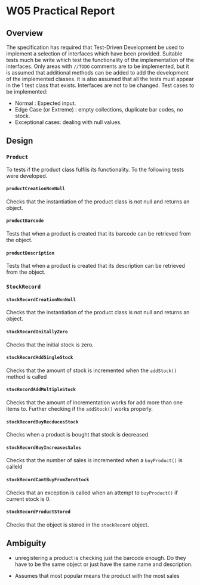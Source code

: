 # W05 Practical Report

## Overview

The specification has required that Test-Driven Development be used to implement a selection of interfaces which have been provided. Suitable tests much be write which test the functionality of the implementation of the interfaces. Only areas with `//TODO` comments are to be implemented, but it is assumed that additional methods can be added to add the development of the implemented classes. it is also assumed that all the tests must appear in the 1 test class that exists. Interfaces are not to be changed. Test cases to be implemented:

* Normal : Expected input.
* Edge Case (or Extreme) : empty collections, duplicate bar codes, no stock.
* Exceptional cases: dealing with null values.

## Design

### `Product`

To tests if the product class fulfils its functionality. To the following tests were developed.

#### `productCreationNonNull`

Checks that the instantiation of the product class is not null and returns an object.

#### `productBarcode`

Tests that when a product is created that its barcode can be retrieved from the object.

#### `productDescription`

Tests that when a product is created that its description can be retrieved from the object.

### `StockRecord`

#### `stockRecordCreationNonNull`

Checks that the instantiation of the product class is not null and returns an object.

#### `stockRecordInitallyZero`

Checks that the initial stock is zero.

#### `stockRecordAddSingleStock`

Checks that the amount of stock is incremented when the `addStock()` method is called

#### `stocRecordAddMultipleStock`

Checks that the amount of incrementation works for add more than one items to. Further checking if the `addStock()` works properly. 

#### `stockRecordBuyRecducesStock`

Checks when a product is bought that stock is decreased.

#### `stockRecordBuyIncreasesSales`

Checks that the number of sales is incremented when a `buyProduct()` is calleld

#### `stockRecordCantBuyFromZeroStock`

Checks that an exception is called when an attempt to `buyProduct()` if current stock is 0.

#### `stockRecordProductStored`

Checks that the object is stored in the `stockRecord` object.



## Ambiguity

* unregistering a product is checking just the barcode enough. Do they have to be the same object or just have the same name and description.

* Assumes that most popular means the product with the most sales